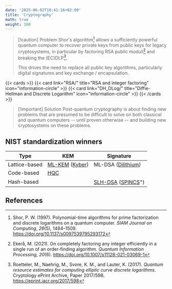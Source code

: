```yaml
---
date: '2025-06-02T18:41:16+02:00'
title: 'Cryptography'
math: true
weight: 300
---
```


> [!caution] Problem
> Shor's algorithm[^S97] allows a sufficiently powerful quantum computer to recover private keys from public keys for legacy cryptosystems, in particular by factoring RSA public moduli[^E07] and breaking the (EC)DLP[^RNSL17].
>
> This drives the need to replace all public key algorithms, particularly digital signatures and key exchange / encapsulation.

{{< cards >}}
    {{< card link="RSA/" title="RSA and integer factoring" icon="information-circle" >}}
    {{< card link="DH_DLog/" title="Diffie-Hellman and Discrete Logarithm" icon="information-circle" >}}
{{< /cards >}}

> [!important] Solution
> Post-quantum cryptography is about finding new problems that are presumed to be difficult to solve on both classical and quantum computers -- until proven otherwise -- and building new cryptosystems on these problems.

## NIST standardization winners

| Type          | KEM             | Signature            |
| ---           | ---             | ---                  |
| Lattice-based | [ML-KEM][ML-KEM] ([Kyber][Kyber]) | ML-DSA ([Dilithium][Dilithium])   |
| Code-based | [HQC][HQC]         |                      |
| Hash-based |                    | [SLH-DSA][SLH-DSA] ([SPINCS][SPINCS]$^+$) |

[ML-KEM]: https://csrc.nist.gov/pubs/fips/203/final
[ML-DSA]: https://csrc.nist.gov/pubs/fips/204/final
[SLH-DSA]: https://csrc.nist.gov/pubs/fips/205/final
[HQC]: https://pqc-hqc.org/
[SPINCS]: https://sphincs.org/
[Kyber]: https://en.wikipedia.org/wiki/Kyber
[Dilithium]: https://pq-crystals.org/dilithium/index.shtml

## References

[^E07]: Ekerå, M. (2021). On completely factoring any integer efficiently in a
single run of an order-finding algorithm. *Quantum Information
Processing*, *20*(6). https://doi.org/10.1007/s11128-021-03069-1

[^RNSL17]: Roetteler, M., Naehrig, M., Svore, K. M., and Lauter, K. (2017).
*Quantum resource estimates for computing elliptic curve discrete
logarithms*. Cryptology ePrint Archive, Paper 2017/598.
https://eprint.iacr.org/2017/598

[^S97]: Shor, P. W. (1997). Polynomial-time algorithms for prime factorization
and discrete logarithms on a quantum computer. *SIAM Journal on
Computing*, *26*(5), 1484–1509.
https://doi.org/10.1137/s0097539795293172
